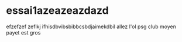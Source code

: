 # essai1azeazeazdazd


efzefzef
zeflkj
ifhisdbvibsbibbcsbdjaimekdbil
allez l'ol
psg club moyen
payet est gros


